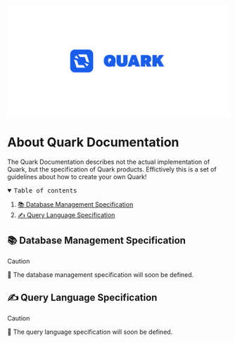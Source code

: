 <p align="center">
    <a href="https://anafro.ru/quark">
        <img src="https://raw.githubusercontent.com/quark-database/.github/main/Assets/Banner.png" alt="Quark Banner">
    </a>
</p>

<h1 align="left">About Quark Documentation</h1>

The Quark Documentation describes not the actual implementation of Quark, but the specification of Quark products. Effictively this is a set of guidelines about how to create your own Quark!

<details open>
<summary><kbd>Table of contents</kbd></summary>


1. [📚 Database Management Specification](#database-management-specification)
2. [✍️ Query Language Specification](#query-language-specification)


</details>

<h2 id="database-management-specification">📚 Database Management Specification</h2>

> [!CAUTION]
> 🚧 The database management specification will soon be defined.

<h2 id="database-management-specification">✍️ Query Language Specification</h2>

> [!CAUTION]
> 🚧 The query language specification will soon be defined.